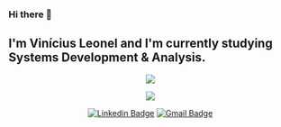 ### Hi there 👋

## I'm Vinícius Leonel and I'm currently studying Systems Development & Analysis. 

<p align="center">
  <img align="center" src="https://github-readme-stats.vercel.app/api?username=viniciusleonel&show_icons=true&theme=radical"> 
</p>

<p align="center">
  <img align="center" src="https://github-readme-stats.vercel.app/api/top-langs/?username=viniciusleonel&layout=compact&theme=radical"> 
</p>

<p align="center">
<a href="https://www.linkedin.com/in/viniciuslps/" target="blank"><img alt="Linkedin Badge" src="https://img.shields.io/badge/-Vinicius%20Leonel%20-00BFFF?style=flat-square&logo=Linkedin&logoColor=white&link=https://www.linkedin.com/in/viniciuslps/"/></a>
<a href="viniciuslps.cms@gmail.com" target="blank"><img alt="Gmail Badge" src="https://img.shields.io/badge/-viniciuslps.cms@gmail.com-DC143C?style=flat-square&logo=Gmail&logoColor=white&link=mailto:muttiyuri@gmail.com"/></a>
</p>
<!-- 
<picture>
  <source
    media="(prefers-color-scheme: dark)" srcset="github-snake-dark.svg"
      https://raw.githubusercontent.com/viniciusleonel/snk/output/github-contribution-grid-snake-dark.svg
    "
  />
     
  <img
    alt="github contribution grid snake animation"
    src="https://raw.githubusercontent.com/viniciusleonel/snk/output/github-contribution-grid-snake.svg"
  />
</picture>


**viniciusleonel/viniciusleonel** is a ✨ _special_ ✨ repository because its `README.md` (this file) appears on your GitHub profile.

Here are some ideas to get you started:

- 🔭 I’m currently working on ...
- 🌱 I’m currently learning ...
- 👯 I’m looking to collaborate on ...
- 🤔 I’m looking for help with ...
- 💬 Ask me about ...
- 📫 How to reach me: ...
- 😄 Pronouns: ...
- ⚡ Fun fact: ...
-->
